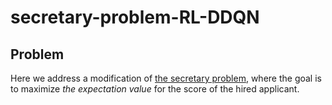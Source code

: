 # secretary-problem-RL-DDQN

## Problem

Here we address a modification of [the secretary problem](https://en.wikipedia.org/wiki/Secretary_problem), where the goal is to maximize *the expectation value* for the score of the hired applicant.
